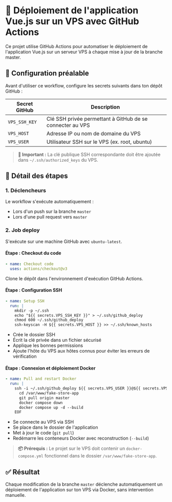 # 🚀 Déploiement de l'application Vue.js sur un VPS avec GitHub Actions

Ce projet utilise GitHub Actions pour automatiser le déploiement de l'application Vue.js sur un serveur VPS à chaque mise à jour de la branche master.

## 🔧 Configuration préalable

Avant d'utiliser ce workflow, configure les secrets suivants dans ton dépôt GitHub :

| Secret GitHub | Description |
|---------------|-------------|
| `VPS_SSH_KEY` | Clé SSH privée permettant à GitHub de se connecter au VPS |
| `VPS_HOST` | Adresse IP ou nom de domaine du VPS |
| `VPS_USER` | Utilisateur SSH sur le VPS (ex. root, ubuntu) |

> **📌 Important :** La clé publique SSH correspondante doit être ajoutée dans `~/.ssh/authorized_keys` du VPS.

## 📝 Détail des étapes

### 1. Déclencheurs

Le workflow s'exécute automatiquement :
- Lors d'un push sur la branche `master`
- Lors d'une pull request vers `master`

### 2. Job deploy

S'exécute sur une machine GitHub avec `ubuntu-latest`.

#### Étape : Checkout du code

```yaml
- name: Checkout code
  uses: actions/checkout@v3
```

Clone le dépôt dans l'environnement d'exécution GitHub Actions.

#### Étape : Configuration SSH

```yaml
- name: Setup SSH
  run: |
    mkdir -p ~/.ssh
    echo "${{ secrets.VPS_SSH_KEY }}" > ~/.ssh/github_deploy
    chmod 600 ~/.ssh/github_deploy
    ssh-keyscan -H ${{ secrets.VPS_HOST }} >> ~/.ssh/known_hosts
```

- Crée le dossier SSH
- Écrit la clé privée dans un fichier sécurisé
- Applique les bonnes permissions
- Ajoute l'hôte du VPS aux hôtes connus pour éviter les erreurs de vérification

#### Étape : Connexion et déploiement Docker

```yaml
- name: Pull and restart Docker
  run: |
    ssh -i ~/.ssh/github_deploy ${{ secrets.VPS_USER }}@${{ secrets.VPS_HOST }} << 'EOF'
      cd /var/www/fake-store-app
      git pull origin master
      docker compose down
      docker compose up -d --build
    EOF
```

- Se connecte au VPS via SSH
- Se place dans le dossier de l'application
- Met à jour le code (`git pull`)
- Redémarre les conteneurs Docker avec reconstruction (`--build`)

> **📦 Prérequis :** Le projet sur le VPS doit contenir un `docker-compose.yml` fonctionnel dans le dossier `/var/www/fake-store-app`.

## ✅ Résultat

Chaque modification de la branche `master` déclenche automatiquement un déploiement de l'application sur ton VPS via Docker, sans intervention manuelle.
